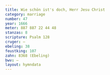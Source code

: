 ```yaml
---
title: Wie schön ist's doch, Herr Jesu Christ
category: marriage
number: 47
year: 1666
meter: 887 887 22 44 48
stanzas: 8
scripture: Psalm 128
cruger: —
ebeling: 38
feustking: 107
zahn: 8368 (Ebeling)
bwv: —
layout: hymndata
---
```

<br>

